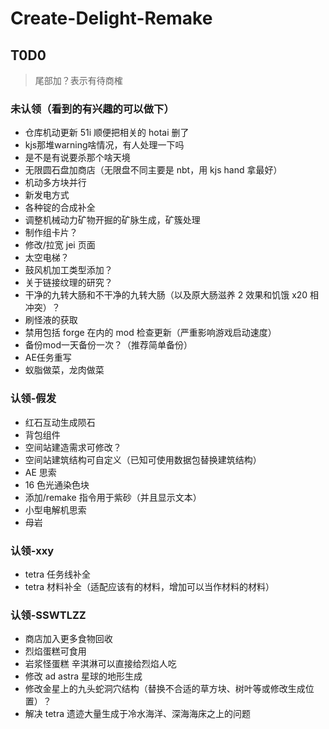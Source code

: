 # Create-Delight-Remake

## T0D0

> 尾部加？表示有待商榷

### 未认领（看到的有兴趣的可以做下）

- 仓库机动更新 51i 顺便把相关的 hotai 删了
- kjs那堆warning啥情况，有人处理一下吗
- 是不是有说要杀那个啥天境
- 无限圆石盘加商店（无限盘不同主要是 nbt，用 kjs hand 拿最好）
- 机动多方块并行
- 新发电方式
- 各种锭的合成补全
- 调整机械动力矿物开掘的矿脉生成，矿簇处理
- 制作组卡片？
- 修改/拉宽 jei 页面
- 太空电梯？
- 鼓风机加工类型添加？
- 关于链接纹理的研究？
- 干净的九转大肠和不干净的九转大肠（以及原大肠滋养 2 效果和饥饿 x20 相冲突）？
- 刷怪液的获取
- 禁用包括 forge 在内的 mod 检查更新（严重影响游戏启动速度）
- 备份mod一天备份一次？（推荐简单备份）
- AE任务重写
- 蚁脂做菜，龙肉做菜

### 认领-假发

- 红石互动生成陨石
- 背包组件
- 空间站建造需求可修改？
- 空间站建筑结构可自定义（已知可使用数据包替换建筑结构）
- AE 思索
- 16 色光通染色块
- 添加/remake 指令用于紫砂（并且显示文本）
- 小型电解机思索
- 母岩

### 认领-xxy

- tetra 任务线补全
- tetra 材料补全（适配应该有的材料，增加可以当作材料的材料）

### 认领-SSWTLZZ

- 商店加入更多食物回收
- 烈焰蛋糕可食用
- 岩浆怪蛋糕 辛淇淋可以直接给烈焰人吃
- 修改 ad astra 星球的地形生成
- 修改金星上的九头蛇洞穴结构（替换不合适的草方块、树叶等或修改生成位置）？
- 解决 tetra 遗迹大量生成于冷水海洋、深海海床之上的问题
